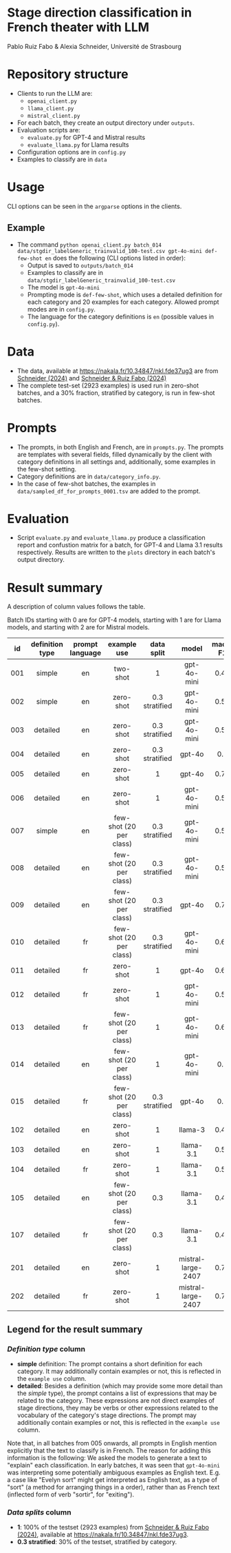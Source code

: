 # Stage direction classification in French theater with LLM
Pablo Ruiz Fabo & Alexia Schneider, Université de Strasbourg
# Repository structure

- Clients to run the LLM are:
  - `openai_client.py`
  - `llama_client.py`
  - `mistral_client.py`
- For each batch, they create an output directory under `outputs`.
- Evaluation scripts are:
  - `evaluate.py` for GPT-4 and Mistral results
  - `evaluate_llama.py` for Llama results
- Configuration options are in `config.py`
- Examples to classify are in `data`

# Usage

CLI options can be seen in the `argparse` options in the clients.

## Example
- The command `python openai_client.py batch_014 data/stgdir_labelGeneric_trainvalid_100-test.csv gpt-4o-mini def-few-shot en` does the following (CLI options listed in order):
  - Output is saved to `outputs/batch_014`
  - Examples to classify are in `data/stgdir_labelGeneric_trainvalid_100-test.csv`
  - The model is `gpt-4o-mini`
  - Prompting mode is `def-few-shot`, which uses a detailed definition for each category and 20 examples for each category. Allowed prompt modes are in `config.py`.
  - The language for the category definitions is `en` (possible values in `config.py`).

# Data

- The data, available at https://nakala.fr/10.34847/nkl.fde37ug3 are from [Schneider (2024)](https://nakala.fr/10.34847/nkl.3ecb73zp) and [Schneider & Ruiz Fabo (2024)](https://aclanthology.org/2024.latechclfl-1.28/)
- The complete test-set (2923 examples) is used run in zero-shot batches, and a 30% fraction, stratified by category, is run in few-shot batches.

# Prompts
- The prompts, in both English and French, are in `prompts.py`. The prompts are templates with several fields, filled dynamically by the client with category definitions in all settings and, additionally, some examples in the few-shot setting.
- Category definitions are in `data/category_info.py`.
- In the case of few-shot batches, the examples in `data/sampled_df_for_prompts_0001.tsv` are added to the prompt.

# Evaluation

- Script `evaluate.py` and `evaluate_llama.py` produce a classification report and confustion matrix for a batch, for GPT-4 and Llama 3.1 results respectively. Results are written to the `plots` directory in each batch's output directory.

# Result summary

A description of column values follows the table.

Batch IDs starting with 0 are for GPT-4 models, starting with 1 are for Llama models, and starting with 2 are for Mistral models.

| id  | definition type  | prompt language |       example use       |     data split     |    model     | macro F1 | weighted F1 | acc  |
|-----|:----------------:|:---------------:|:-----------------------:|:------------------:|:------------:|:--------:|:-----------:|:----:|
| 001 |      simple      |       en        |        two-shot         |         1          | gpt-4o-mini  |   0.48   |    0.53     | 0.52 |
| 002 |      simple      |       en        |        zero-shot        |   0.3 stratified   | gpt-4o-mini  |   0.51   |    0.57     | 0.57 |
| 003 |     detailed     |       en        |        zero-shot        |   0.3 stratified   | gpt-4o-mini  |   0.53   |    0.59     | 0.57 |
| 004 |     detailed     |       en        |        zero-shot        |   0.3 stratified   |    gpt-4o    |   0.7    |    0.73     | 0.72 |
| 005 |     detailed     |       en        |        zero-shot        |         1          |    gpt-4o    |   0.71   |    0.74     | 0.73 |
| 006 |     detailed     |       en        |        zero-shot        |         1          | gpt-4o-mini  |   0.58   |    0.64     | 0.61 |
| 007 |      simple      |       en        | few-shot (20 per class) |   0.3 stratified   | gpt-4o-mini  |   0.57   |    0.64     | 0.63 |
| 008 |     detailed     |       en        | few-shot (20 per class) |   0.3 stratified   | gpt-4o-mini  |   0.58   |    0.65     | 0.67 |
| 009 |     detailed     |       en        | few-shot (20 per class) |   0.3 stratified   |    gpt-4o    |   0.73   |    0.79     | 0.78 |
| 010 |     detailed     |       fr        | few-shot (20 per class) |   0.3 stratified   | gpt-4o-mini  |   0.62   |     0.7     | 0.69 |
| 011 |     detailed     |       fr        |        zero-shot        |         1          |    gpt-4o    |   0.69   |    0.72     | 0.71 |
| 012 |     detailed     |       fr        |        zero-shot        |         1          | gpt-4o-mini  |   0.54   |    0.59     | 0.57 |
| 013 |     detailed     |       fr        | few-shot (20 per class) |         1          | gpt-4o-mini  |   0.61   |    0.68     | 0.67 |
| 014 |     detailed     |       en        | few-shot (20 per class) |         1          | gpt-4o-mini  |   0.6    |    0.67     | 0.67 |
| 015 |     detailed     |       fr        | few-shot (20 per class) | 0.3<br/>stratified |    gpt-4o    |   0.7    |    0.75     | 0.75 |
| 102 |     detailed     |       en        |        zero-shot        |         1          |   llama-3    |   0.43   |    0.52     | 0.49 |
| 103 |     detailed     |       en        |        zero-shot        |         1          |  llama-3.1   |   0.56   |    0.63     | 0.61 |
| 104 |     detailed     |       fr        |        zero-shot        |         1          |  llama-3.1   |   0.52   |     0.6     | 0.62 |
| 105 |     detailed     |       en        | few-shot (20 per class) |        0.3         |  llama-3.1   |   0.46   |     0.5     | 0.51 |
| 107 |     detailed     |       fr        | few-shot (20 per class) |        0.3         |  llama-3.1   |   0.48   |    0.56     | 0.55 |
| 201 |     detailed     |       en        |        zero-shot        |         1          |  mistral-large-2407   |   0.70   |    0.74     | 0.73 |
| 202 |     detailed     |       fr        |        zero-shot        |         1          |  mistral-large-2407   |   0.72   |    0.76     | 0.75 |

## Legend for the result summary

### *Definition type* column

- **simple** definition: The prompt contains a short definition for each category. It may additionally contain examples or not, this is reflected in the `example use` column. 
- **detailed**: Besides a definition (which may provide some more detail than the *simple* type), the prompt contains a list of expressions that may be related to the category. These expressions are not direct examples of stage directions, they may be verbs or other expressions related to the vocabulary of the category's stage directions. The prompt may additionally contain examples or not, this is reflected in the `example use` column.

Note that, in all batches from 005 onwards, all prompts in English mention explicitly that the text to classify is in French. The reason for adding this information is the following: We asked the models to generate a text to "explain" each classification. In early batches, it was seen that `gpt-4o-mini` was interpreting some potentially ambiguous examples as English text. E.g. a case like "Evelyn sort" might get interpreted as English text, as a type of "sort" (a method for arranging things in a order), rather than as French text (inflected form of verb "sortir", for "exiting").

### *Data splits* column

- **1**: 100% of the testset (2923 examples) from [Schneider & Ruiz Fabo (2024)](https://aclanthology.org/2024.latechclfl-1.28/), available at https://nakala.fr/10.34847/nkl.fde37ug3.
- **0.3 stratified**: 30% of the testset, stratified by category.

